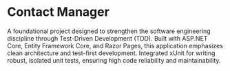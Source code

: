 # Contact Manager
A foundational project designed to strengthen the software engineering discipline through Test-Driven Development (TDD). Built with ASP.NET Core, Entity Framework Core, and Razor Pages, this application emphasizes clean architecture and test-first development. Integrated xUnit for writing robust, isolated unit tests, ensuring high code reliability and maintainability.
